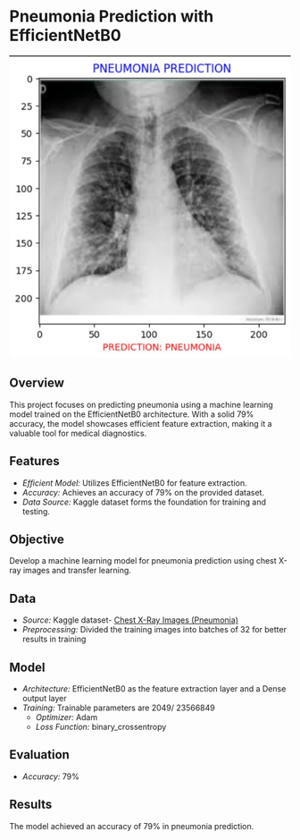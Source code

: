 # Pneumonia Prediction with EfficientNetB0

![Project Image](img_pnemo.jpeg)

## Overview
This project focuses on predicting pneumonia using a machine learning model trained on the EfficientNetB0 architecture. With a solid 79% accuracy, the model showcases efficient feature extraction, making it a valuable tool for medical diagnostics.

## Features
- *Efficient Model:* Utilizes EfficientNetB0 for feature extraction.
- *Accuracy:* Achieves an accuracy of 79% on the provided dataset.
- *Data Source:* Kaggle dataset forms the foundation for training and testing.

## Objective
Develop a machine learning model for pneumonia prediction using chest X-ray images and transfer learning.

## Data
- *Source:* Kaggle dataset- [Chest X-Ray Images (Pneumonia)](https://www.kaggle.com/datasets/paultimothymooney/chest-xray-pneumonia)
- *Preprocessing:* Divided the training images into batches of 32 for better results in training

## Model
- *Architecture:* EfficientNetB0 as the feature extraction layer and a Dense output layer
- *Training:* Trainable parameters are 2049/ 23566849
    - *Optimizer:* Adam
    - *Loss Function:* binary_crossentropy

## Evaluation
- *Accuracy:* 79%

## Results
The model achieved an accuracy of 79% in pneumonia prediction.
